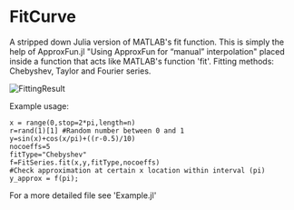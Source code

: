 # FitCurve
A stripped down Julia version of MATLAB's fit function. This is simply the help of ApproxFun.jl "Using ApproxFun for “manual” interpolation" placed inside a function that acts like MATLAB's function 'fit'. 
Fitting methods: Chebyshev, Taylor and Fourier series. 

![FittingResult](https://github.com/Timmmdavis/fit/blob/master/Result.png) 

Example usage: 
```
x = range(0,stop=2*pi,length=n) 
r=rand(1)[1] #Random number between 0 and 1
y=sin(x)+cos(x/pi)+((r-0.5)/10)
nocoeffs=5
fitType="Chebyshev"
f=FitSeries.fit(x,y,fitType,nocoeffs)
#Check approximation at certain x location within interval (pi)
y_approx = f(pi);
```
For a more detailed file see 'Example.jl'

